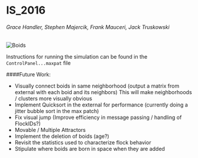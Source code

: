 # IS_2016
###### Grace Handler, Stephen Majercik, Frank Mauceri, Jack Truskowski


![Boids](https://github.com/JackTruskowski/IS_2016/tree/master/misc/goboidsgo.png)


Instructions for running the simulation can be found in the `ControlPanel...maxpat` file

####Future Work:
- Visually connect boids in same neighborhood (output a matrix from external with each boid and its neighbors) This will make neighborhoods / clusters more visually obvious  
- Implement Quicksort in the external for performance (currently doing a jitter bubble sort in the max patch)  
- Fix visual jump (Improve efficiency in message passing / handling of FlockIDs?)  
- Movable / Multiple Attractors  
- Implement the deletion of boids (age?)  
- Revisit the statistics used to characterize flock behavior  
- Stipulate where boids are born in space when they are added  
